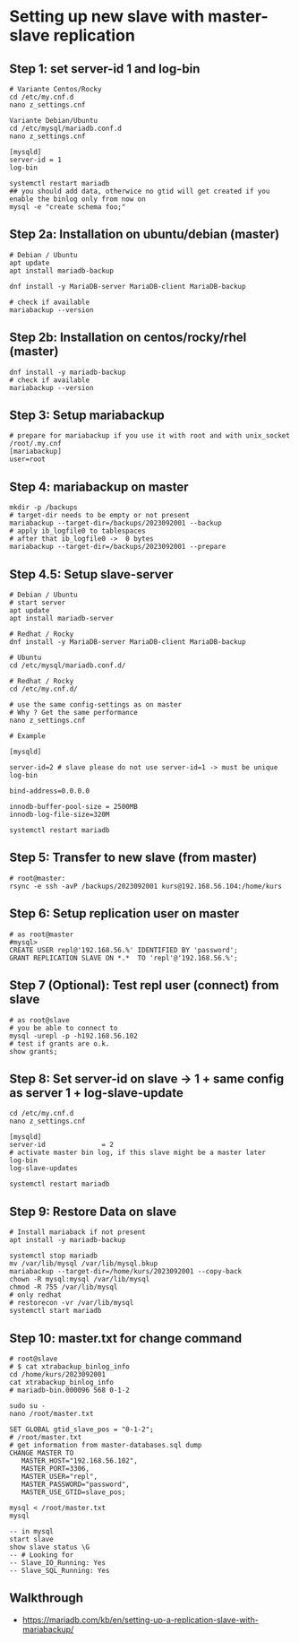 # Setting up new slave with master-slave replication 

## Step 1: set server-id 1 and log-bin 

```
# Variante Centos/Rocky 
cd /etc/my.cnf.d
nano z_settings.cnf
```

```
Variante Debian/Ubuntu
cd /etc/mysql/mariadb.conf.d
nano z_settings.cnf
```


```
[mysqld]
server-id = 1
log-bin
```

```
systemctl restart mariadb 
## you should add data, otherwice no gtid will get created if you enable the binlog only from now on
mysql -e "create schema foo;"
```

## Step 2a: Installation on ubuntu/debian (master)

```
# Debian / Ubuntu 
apt update
apt install mariadb-backup
```

```
dnf install -y MariaDB-server MariaDB-client MariaDB-backup
```


```
# check if available
mariabackup --version 
```


## Step 2b: Installation on centos/rocky/rhel (master)

```
dnf install -y mariadb-backup 
# check if available
mariabackup --version 
```

## Step 3: Setup mariabackup 

```
# prepare for mariabackup if you use it with root and with unix_socket 
/root/.my.cnf 
[mariabackup]
user=root
```

## Step 4: mariabackup on master 

```
mkdir -p /backups 
# target-dir needs to be empty or not present 
mariabackup --target-dir=/backups/2023092001 --backup 
# apply ib_logfile0 to tablespaces 
# after that ib_logfile0 ->  0 bytes 
mariabackup --target-dir=/backups/2023092001 --prepare 
```

## Step 4.5: Setup slave-server 

```
# Debian / Ubuntu 
# start server 
apt update
apt install mariadb-server
```

```
# Redhat / Rocky
dnf install -y MariaDB-server MariaDB-client MariaDB-backup
```

```
# Ubuntu
cd /etc/mysql/mariadb.conf.d/
```

```
# Redhat / Rocky
cd /etc/my.cnf.d/ 
```

```
# use the same config-settings as on master
# Why ? Get the same performance
nano z_settings.cnf
```

```
# Example

[mysqld]

server-id=2 # slave please do not use server-id=1 -> must be unique
log-bin

bind-address=0.0.0.0

innodb-buffer-pool-size = 2500MB
innodb-log-file-size=320M
```

```
systemctl restart mariadb
```


## Step 5: Transfer to new slave (from master) 

```
# root@master:
rsync -e ssh -avP /backups/2023092001 kurs@192.168.56.104:/home/kurs
```

## Step 6: Setup replication user on master 

```
# as root@master 
#mysql>
CREATE USER repl@'192.168.56.%' IDENTIFIED BY 'password';
GRANT REPLICATION SLAVE ON *.*  TO 'repl'@'192.168.56.%';
```

## Step 7 (Optional): Test repl user (connect) from slave 

```
# as root@slave 
# you be able to connect to 
mysql -urepl -p -h192.168.56.102
# test if grants are o.k. 
show grants;
```

## Step 8: Set server-id on slave -> 1 + same config as server 1 + log-slave-update

```
cd /etc/my.cnf.d
nano z_settings.cnf
```

```
[mysqld]
server-id              = 2
# activate master bin log, if this slave might be a master later 
log-bin
log-slave-updates
```

```
systemctl restart mariadb 
```

## Step 9: Restore Data on slave 

```
# Install mariaback if not present
apt install -y mariadb-backup
```


```
systemctl stop mariadb 
mv /var/lib/mysql /var/lib/mysql.bkup
mariabackup --target-dir=/home/kurs/2023092001 --copy-back 
chown -R mysql:mysql /var/lib/mysql
chmod -R 755 /var/lib/mysql
# only redhat 
# restorecon -vr /var/lib/mysql
systemctl start mariadb
```

## Step 10: master.txt for change command 

```
# root@slave
# $ cat xtrabackup_binlog_info
cd /home/kurs/2023092001
cat xtrabackup_binlog_info 
# mariadb-bin.000096 568 0-1-2
```

```
sudo su -
nano /root/master.txt
```

```
SET GLOBAL gtid_slave_pos = "0-1-2";
# /root/master.txt 
# get information from master-databases.sql dump 
CHANGE MASTER TO 
   MASTER_HOST="192.168.56.102", 
   MASTER_PORT=3306, 
   MASTER_USER="repl",  
   MASTER_PASSWORD="password", 
   MASTER_USE_GTID=slave_pos;
```

```
mysql < /root/master.txt 
mysql 
```

```
-- in mysql 
start slave
show slave status \G
-- # Looking for
-- Slave_IO_Running: Yes
-- Slave_SQL_Running: Yes

```



## Walkthrough 

  * https://mariadb.com/kb/en/setting-up-a-replication-slave-with-mariabackup/
